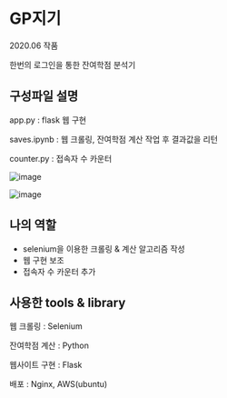 # GP지기

2020.06 작품

한번의 로그인을 통한 잔여학점 분석기

## 구성파일 설명

app.py : flask 웹 구현

saves.ipynb : 웹 크롤링, 잔여학점 계산 작업 후 결과값을 리턴

counter.py : 접속자 수 카운터

![image](https://user-images.githubusercontent.com/54899906/121851316-ecca5100-cd28-11eb-89a1-9d062eae09d5.png)

![image](https://user-images.githubusercontent.com/54899906/121851368-f9e74000-cd28-11eb-8a12-222e484a16e9.png)

## 나의 역할
- selenium을 이용한 크롤링 & 계산 알고리즘 작성
- 웹 구현 보조
- 접속자 수 카운터 추가

## 사용한 tools & library

웹 크롤링 : Selenium

잔여학점 계산 : Python

웹사이트 구현 : Flask

배포 : Nginx, AWS(ubuntu)
